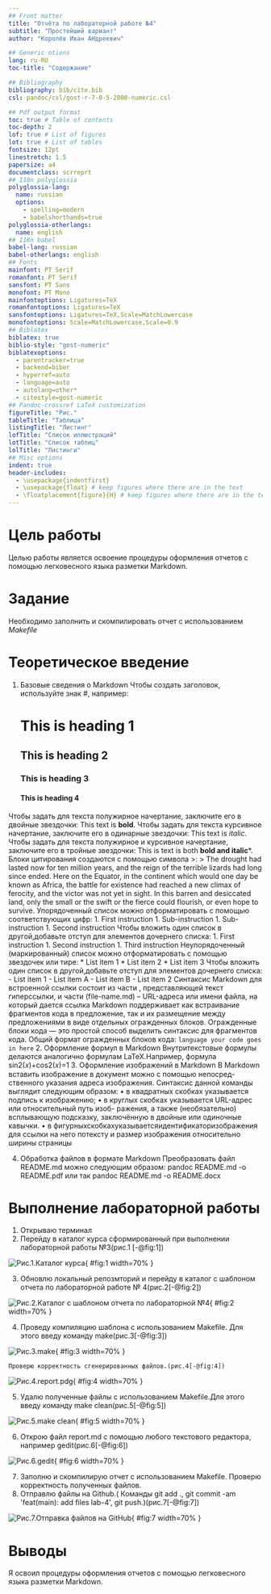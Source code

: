 ```yaml
---
## Front matter
title: "Отчёта по лабораторной работе №4"
subtitle: "Простейший вариант"
author: "Королёв Иван АНдреевич"

## Generic otions
lang: ru-RU
toc-title: "Содержание"

## Bibliography
bibliography: bib/cite.bib
csl: pandoc/csl/gost-r-7-0-5-2008-numeric.csl

## Pdf output format
toc: true # Table of contents
toc-depth: 2
lof: true # List of figures
lot: true # List of tables
fontsize: 12pt
linestretch: 1.5
papersize: a4
documentclass: scrreprt
## I18n polyglossia
polyglossia-lang:
  name: russian
  options:
	- spelling=modern
	- babelshorthands=true
polyglossia-otherlangs:
  name: english
## I18n babel
babel-lang: russian
babel-otherlangs: english
## Fonts
mainfont: PT Serif
romanfont: PT Serif
sansfont: PT Sans
monofont: PT Mono
mainfontoptions: Ligatures=TeX
romanfontoptions: Ligatures=TeX
sansfontoptions: Ligatures=TeX,Scale=MatchLowercase
monofontoptions: Scale=MatchLowercase,Scale=0.9
## Biblatex
biblatex: true
biblio-style: "gost-numeric"
biblatexoptions:
  - parentracker=true
  - backend=biber
  - hyperref=auto
  - language=auto
  - autolang=other*
  - citestyle=gost-numeric
## Pandoc-crossref LaTeX customization
figureTitle: "Рис."
tableTitle: "Таблица"
listingTitle: "Листинг"
lofTitle: "Список иллюстраций"
lotTitle: "Список таблиц"
lolTitle: "Листинги"
## Misc options
indent: true
header-includes:
  - \usepackage{indentfirst}
  - \usepackage{float} # keep figures where there are in the text
  - \floatplacement{figure}{H} # keep figures where there are in the text
---
```


# Цель работы

Целью работы является освоение процедуры оформления отчетов с помощью легковесного языка разметки Markdown.


# Задание

Необходимо заполнить и скомпилировать отчет с использованием *Makefile*

# Теоретическое введение

1. Базовые сведения о Markdown
Чтобы создать заголовок, используйте знак #, например:
	# This is heading 1
	## This is heading 2
	### This is heading 3
	#### This is heading 4
Чтобы задать для текста полужирное начертание, заключите его в двойные звездочки:
This text is **bold**.
Чтобы задать для текста курсивное начертание, заключите его в одинарные звездочки:
This text is *italic*.
Чтобы задать для текста полужирное и курсивное начертание, заключите его в тройные звездочки:
This is text is both **bold and italic***.
Блоки цитирования создаются с помощью символа >:
	> The drought had lasted now for ten million years, and the reign of
	the terrible lizards had long since ended. Here on the Equator,
	in the continent which would one day be known as Africa, the
	battle for existence had reached a new climax of ferocity, and
	the victor was not yet in sight. In this barren and desiccated
	land, only the small or the swift or the fierce could flourish,
	or even hope to survive. 
Упорядоченный список можно отформатировать с помощью соответствующих цифр:
	1. First instruction
	1. Sub-instruction
	1. Sub-instruction
	1. Second instruction
Чтобы вложить один список в другой,добавьте отступ для элементов дочернего списка:
	1. First instruction
	1. Second instruction
	1. Third instruction
Неупорядоченный (маркированный) список можно отформатировать с помощью звездочек или тире:
	* List item 1
	* List item 2
	* List item 3
Чтобы вложить один список в другой,добавьте отступ для элементов дочернего списка:
	- List item 1
	- List item A
	- List item B
	- List item 2
Синтаксис Markdown для встроенной ссылки состоит из части , представляющей текст гиперссылки, и части (file-name.md) – URL-адреса или имени файла, на который дается ссылка
Markdown поддерживает как встраивание фрагментов кода в предложение, так и их размещение между предложениями в виде отдельных огражденных блоков. Огражденные блоки кода — это простой способ выделить синтаксис для фрагментов кода. Общий формат огражденных блоков кода:
	``` language
	your code goes in here
	```
2. Оформление формул в Markdown
Внутритекстовые формулы делаются аналогично формулам LaTeX.Например, формула sin2(𝑥)+cos2(𝑥)=1 
3. Оформление изображений в Markdown
В Markdown вставить изображение в документ можно с помощью непосред- ственного указания адреса изображения. Синтаксис данной команды выглядит следующим образом:
• в квадратных скобках указывается подпись к изображению;
• в круглых скобках указывается URL-адрес или относительный путь изоб- ражения, а также (необязательно) всплывающую подсказку, заключённую в двойные или одиночные кавычки.
• в фигурныхскобкахуказываетсяидентификаторизображения для ссылки на него потексту и размер изображения относительно ширины страницы 

4. Обработка файлов в формате Markdown
Преобразовать файл README.md можно следующим образом:
pandoc README.md -o README.pdf
или так
pandoc README.md -o README.docx


# Выполнение лабораторной работы

1. Открываю терминал
2. Перейду в каталог курса сформированный при выполнении лабораторной работы №3(рис.1 [-@fig:1])

 ![Рис.1.Каталог курса](image/1page.jpg){ #fig:1 width=70% }

3. Обновлю локальный репозмторий и перейду в каталог с шаблоном отчета по лабораторной работе № 4(рис.2[-@fig:2])

 ![Рис.2.Каталог с шаблоном отчета по лабораторной №4](image/2page.jpg){ #fig:2 width=70% }
 
4. Проведу компиляцию шаблона с использованием Makefile. Для этого введу команду make(рис.3[-@fig:3])

  ![Рис.3.make](image/3page.jpg){ #fig:3 width=70% }
 
	Проверю корректность сгенерированных файлов.(рис.4[-@fig:4])
 	
  ![Рис.4.report.pdg](image/4page.jpg){ #fig:4 width=70% }
 
 5. Удалю полученные файлы с использованием Makefile.Для этого введу команду make clean(рис.5[-@fig:5])
 
  ![Рис.5.make clean](image/5page.jpg){ #fig:5 width=70% }
 
 6. Открою файл report.md c помощью любого текстового редактора, например gedit(рис.6[-@fig:6])
 
  ![Рис.6.gedit](image/6page.jpg){ #fig:6 width=70% }
  
 7. Заполню и скомпилирую отчет с использованием Makefile. Проверю корректность полученных файлов.
 8. Отправлю файлы на Github.( Команды git add ., git commit -am 'feat(main): add files lab-4', git push.)(рис.7[-@fig:7])
 
  ![Рис.7.Отправка файлов на GitHub](image/7page.jpg){ #fig:7 width=70% }

# Выводы

Я освоил процедуры оформления отчетов с помощью легковесного языка разметки Markdown.

